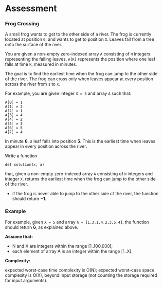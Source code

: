 # Assessment

### Frog Crossing

A small frog wants to get to the other side of a river. The frog is currently located at position `0`, and wants to get to position `X`. Leaves fall from a tree onto the surface of the river.

You are given a non-empty zero-indexed array `A` consisting of `N` integers representing the falling leaves. `A[K]` represents the position where one leaf falls at time `K`, measured in minutes.

The goal is to find the earliest time when the frog can jump to the other side of the river. The frog can cross only when leaves appear at every position across the river from `1` to `X`.

For example, you are given integer `X = 5` and array `A` such that:

```
A[0] = 1
A[1] = 3
A[2] = 1
A[3] = 4
A[4] = 2
A[5] = 3
A[6] = 5
A[7] = 4
```

In minute **6**, a leaf falls into position **5**. This is the earliest time when leaves appear in every position across the river.

Write a function

`def solution(x, a)`

that, given a non-empty zero-indexed array `A` consisting of `N` integers and integer `X`, returns the earliest time when the frog can jump to the other side of the river.
- if the frog is never able to jump to the other side of the river, the function should return **−1**.

### Example

For example, given `X = 5` and array `A = [1,3,1,4,2,3,5,4]`, the function should return **6**, as explained above.

**Assume that:**

- N and X are integers within the range [1..100,000];
- each element of array A is an integer within the range [1..X].

**Complexity:**

expected worst-case time complexity is O(N);
expected worst-case space complexity is O(X), beyond input storage (not counting the storage required for input arguments).